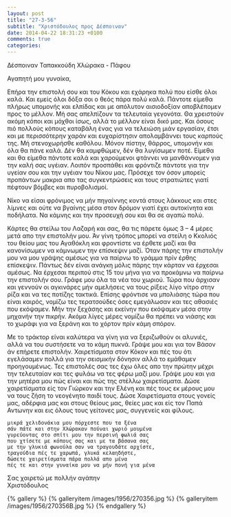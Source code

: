 ```yaml
---
layout: post
title: "27-3-56"
subtitle: "Χριστόδουλος προς Δέσποιναν"
date: 2014-04-22 18:31:23 +0100
comments: true
categories:
---
```


Δέσποιναν Ταπακκούδη Χλώρακα - Πάφου

Αγαπητή μου γυναίκα,

Επήρα την επιστολή σου και του Κόκου και εχάρηκα πολύ που είσθε όλοι καλά. Και εμείς όλοι δόξα σοι ο θεός πάρα πολύ καλά. Πάντοτε είμεθα πλήρως υπομονής και ελπίδας και με απόλυτον αισιοδοξίαν αποβλέπομεν προς το μέλλον. Μή σας απελπίζουν τα τελευταία γεγονότα. Θα χρειστούν ακόμη κόποι και μόχθοι ίσως, αλλά το μέλλον είναι δικό μας. Και όσους πιό πολλούς κόπους καταβάλη ένας για να τελειώση μιάν εργασίαν, έτσι και με περισσότερην χαράν και ευχαρίστησιν απολαμβάννει τους καρπούς της. Μή στενοχωρήσθε καθόλου. Μόνον πίστην, θάρρος, υπομονήν και όλα θα πάνε καλά. Δέν θα καμφθώμεν, δέν θα λυγίσωμεν ποτέ. Είμεθα και θα είμεθα πάντοτε καλά και χαρούμενοι φτάννει να μανθάννομεν για την καλή σας υγέιαν. Λοιπόν προσπάθει και φρόντιζε πάντοτε για την υγείαν σου και την υγέιαν του Νίκου μας. Πρόσεχε τον όσον μπορείς προπάντων μακρια απο τας συγκεντρώσεις και τους στρατιώτες γιατί πέφτουν βόμβες και πυροβολισμοί.

Νίκο να είσαι φρόνιμος να μήν πηγαίννης κοντά στους λάκκους και στες λίμνες και ούτε να βγαίνης μέσα στον δρόμον γιατί έχει αυτοκίνητα και ποδήλατα. Να κάμνης και την προσευχή σου και θα σε αγαπώ πολύ.

Κάρτες θα στείλω του Λαζαρή και σας, θα τις πάρετε όμως 3 – 4 μέρες μετά απο την επιστολήν μου. Άν γίνη τρόπος μπορεί να στείλη ο Κκολιός του θείου μας του Αγαθόκλη και φροντίστε να έρθετε μαζί
και θα κανονίσωμεν να κάμνωμεν την επίσκεψιν μαζί. Όταν πάρης την επιστολήν μου να μου γράψης αμέσως για να παίρνω το γράμμα πρίν έρθης επίσκεψιν. Πάντως δέν είναι ανάγκη μόλις πάρης την κάρταν να έρχεσαι αμέσως. Να έρχεσαι περιπού στις 15 του μήνα για να προκάμνω να παίρνω την επιστολήν σου. Γράφε μου όλα τα νέα του χωριού. Τώρα που άρχισαν και γεννούν οι αγκινάρες μήν αμελήσεις να τους ρίξεις λίγο νίτρο στην ρίζα και να τες ποτίζης τακτικά. Επίσης φρόντισε να μπολιάσης τώρα που είναι καιρός, νομίζω τες τερατσούδες όσες εμεγάλωσαν και τες αθασιές που εκόψαμεν. Μήν την ξεχάσης και εκείνην που εκόψαμεν μέσα στην μηχανήν την πικρήν. Ακόμα λίγες μέρες νομίζω θα πρέπει να νιάσης και το χωράφι για να ξεράνη και το χόρτον πρίν κάμη σπόρον.

Με το τράκτορ είναι καλύτερα να γίνη για να ξεριζωθούν οι αλυνιές, αλλά να του συστήσετε να το κάμη πυκνά. Γράψε μου και για τον Βάσον άν επήρετε επιστολήν. Χαιρετίσματα στον Κόκον και πές του ότι εγελάσαμεν πολλά για την σεισμικήν δόνησιν αλλά το εμάθαμεν προηγουμένως. Τες επιστολές σας τες έχω όλες απο την πρώτην μέχρι την τελευταίαν και τες φυλάω να τες φέρω μαζί μου. Γράψε μου και για την μητέρα μου πώς είναι και πώς της στέλλω χαιρετίσματα. Δώσε χαιρετίσματα είς τον Γιώρκον και την Ελένη και πές τους εκ μέρους μου να τους ζήση το νεογένητο παιδί τους. Δώσε Χαιρετίσματα στους γονείς μας, αδέρφια μας και στους θείους μας, θείες μας και είς τον Παπά Αντωνην και εις όλους τους γείτονες μας, συγγενείς και φίλους.

	μικρά χελιδονάκια μου πόρχεστε που τα ξένα
	σάν πάτε και στην Χλώρακαν πούναι χωριό μουμένα
	γυρεύοντας στο σπίτι μου την περσινή φωλιά σας
	που χτίσετε με κόπους σας και με τα βάσανα σας
	με την γλυκιά φωνούλα σαν να τραγουδάτε αρχίστε,
	τραγούδια πές τε χαρωπά, γλυκά κελαηδήστε,
	δώσετε χαιρετίσματα πάρα πολλά απο μένα
	πές τε και στην γυναίκα μου να μήν πονή για μένα

Σας χαιρετώ με πολλήν αγάπην<br/>
 Χριστόδουλος

{% gallery %}
  {% galleryitem /images/1956/270356.jpg %}
  {% galleryitem /images/1956/270356B.jpg %}
{% endgallery %}
